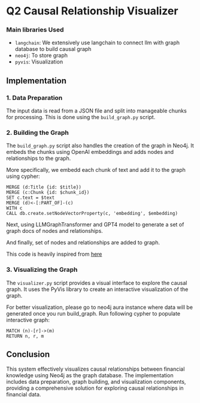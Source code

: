 # Q2 Causal Relationship Visualizer

### Main libraries Used

- `langchain`: We extensively use langchain to connect llm with graph database to build causal graph
- `neo4j`: To store graph
- `pyvis`: Visualization

## Implementation

### 1. Data Preparation

The input data is read from a JSON file and split into manageable chunks for processing. This is done using the `build_graph.py` script.

### 2. Building the Graph

The `build_graph.py` script also handles the creation of the graph in Neo4j. It embeds the chunks using OpenAI embeddings and adds nodes and relationships to the graph.

More specifically, we embedd each chunk of text and add it to the graph using cypher:

```cypher
MERGE (d:Title {id: $title})
MERGE (c:Chunk {id: $chunk_id})
SET c.text = $text
MERGE (d)<-[:PART_OF]-(c)
WITH c
CALL db.create.setNodeVectorProperty(c, 'embedding', $embedding)
```

Next, using LLMGraphTransformer and GPT4 model to generate a set of graph docs of nodes and relationships.

And finally, set of nodes and relationships are added to graph.

This code is heavily inspired from [here](https://graphacademy.neo4j.com/courses/llm-knowledge-graph-construction/3-python-create-graph/2-graph-builder-process/)

### 3. Visualizing the Graph

The `visualizer.py` script provides a visual interface to explore the causal graph. It uses the PyVis library to create an interactive visualization of the graph.

For better visualization, please go to neo4j aura instance where data will be generated once you run build_graph. Run following cypher to populate interactive graph:

```cypher
MATCH (n)-[r]->(m)
RETURN n, r, m
```

## Conclusion

This system effectively visualizes causal relationships between financial knowledge using Neo4j as the graph database. The implementation includes data preparation, graph building, and visualization components, providing a comprehensive solution for exploring causal relationships in financial data.
